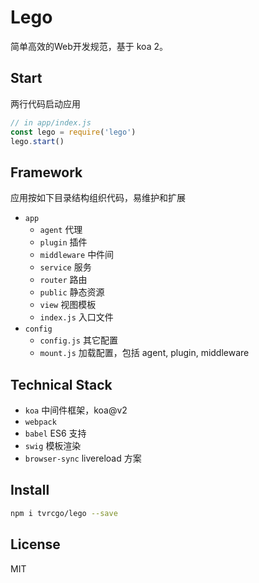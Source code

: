 # Lego

简单高效的Web开发规范，基于 koa 2。

## Start
两行代码启动应用
```js
// in app/index.js
const lego = require('lego')
lego.start()
```

## Framework
应用按如下目录结构组织代码，易维护和扩展
- `app`
  - `agent` 代理
  - `plugin` 插件
  - `middleware` 中件间
  - `service` 服务
  - `router` 路由
  - `public` 静态资源
  - `view` 视图模板
  - `index.js` 入口文件
- `config`
  - `config.js` 其它配置
  - `mount.js` 加载配置，包括 agent, plugin, middleware

## Technical Stack
- `koa` 中间件框架，koa@v2
- `webpack`
- `babel` ES6 支持
- `swig` 模板渲染
- `browser-sync` livereload 方案

## Install
```sh
npm i tvrcgo/lego --save
```

## License
MIT
